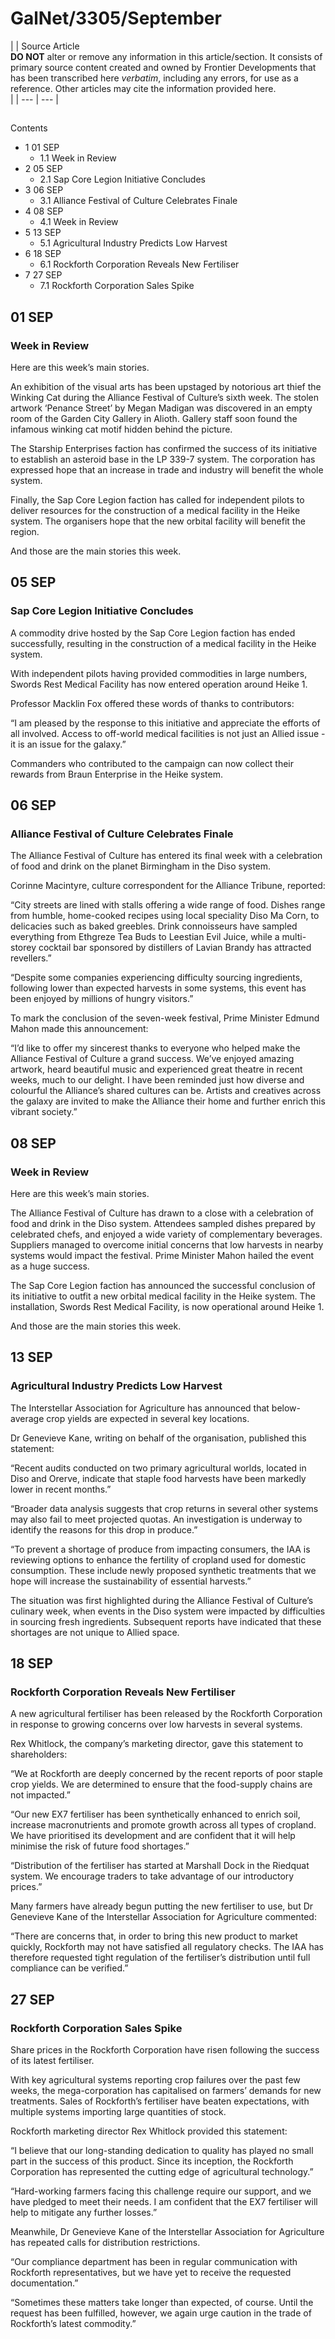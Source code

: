 # GalNet/3305/September
|  | Source Article
<br>**DO NOT** alter or remove any information in this article/section. It consists of primary source content created and owned by Frontier Developments that has been transcribed here *verbatim*, including any errors, for use as a reference. Other articles may cite the information provided here.<br> |
| --- | --- |

## 

Contents

- 1 01 SEP
    - 1.1 Week in Review
- 2 05 SEP
    - 2.1 Sap Core Legion Initiative Concludes
- 3 06 SEP
    - 3.1 Alliance Festival of Culture Celebrates Finale
- 4 08 SEP
    - 4.1 Week in Review
- 5 13 SEP
    - 5.1 Agricultural Industry Predicts Low Harvest
- 6 18 SEP
    - 6.1 Rockforth Corporation Reveals New Fertiliser
- 7 27 SEP
    - 7.1 Rockforth Corporation Sales Spike

## 01 SEP

### Week in Review

Here are this week’s main stories.

An exhibition of the visual arts has been upstaged by notorious art thief the Winking Cat during the Alliance Festival of Culture’s sixth week. The stolen artwork ‘Penance Street’ by Megan Madigan was discovered in an empty room of the Garden City Gallery in Alioth. Gallery staff soon found the infamous winking cat motif hidden behind the picture.

The Starship Enterprises faction has confirmed the success of its initiative to establish an asteroid base in the LP 339-7 system. The corporation has expressed hope that an increase in trade and industry will benefit the whole system.

Finally, the Sap Core Legion faction has called for independent pilots to deliver resources for the construction of a medical facility in the Heike system. The organisers hope that the new orbital facility will benefit the region.

And those are the main stories this week.

## 05 SEP

### Sap Core Legion Initiative Concludes

A commodity drive hosted by the Sap Core Legion faction has ended successfully, resulting in the construction of a medical facility in the Heike system.

With independent pilots having provided commodities in large numbers, Swords Rest Medical Facility has now entered operation around Heike 1.

Professor Macklin Fox offered these words of thanks to contributors:

“I am pleased by the response to this initiative and appreciate the efforts of all involved. Access to off-world medical facilities is not just an Allied issue - it is an issue for the galaxy.”

Commanders who contributed to the campaign can now collect their rewards from Braun Enterprise in the Heike system.

## 06 SEP

### Alliance Festival of Culture Celebrates Finale

The Alliance Festival of Culture has entered its final week with a celebration of food and drink on the planet Birmingham in the Diso system.

Corinne Macintyre, culture correspondent for the Alliance Tribune, reported:

“City streets are lined with stalls offering a wide range of food. Dishes range from humble, home-cooked recipes using local speciality Diso Ma Corn, to delicacies such as baked greebles. Drink connoisseurs have sampled everything from Ethgreze Tea Buds to Leestian Evil Juice, while a multi-storey cocktail bar sponsored by distillers of Lavian Brandy has attracted revellers.”

“Despite some companies experiencing difficulty sourcing ingredients, following lower than expected harvests in some systems, this event has been enjoyed by millions of hungry visitors.”

To mark the conclusion of the seven-week festival, Prime Minister Edmund Mahon made this announcement:

“I’d like to offer my sincerest thanks to everyone who helped make the Alliance Festival of Culture a grand success. We’ve enjoyed amazing artwork, heard beautiful music and experienced great theatre in recent weeks, much to our delight. I have been reminded just how diverse and colourful the Alliance’s shared cultures can be. Artists and creatives across the galaxy are invited to make the Alliance their home and further enrich this vibrant society.”

## 08 SEP

### Week in Review

Here are this week’s main stories.

The Alliance Festival of Culture has drawn to a close with a celebration of food and drink in the Diso system. Attendees sampled dishes prepared by celebrated chefs, and enjoyed a wide variety of complementary beverages. Suppliers managed to overcome initial concerns that low harvests in nearby systems would impact the festival. Prime Minister Mahon hailed the event as a huge success.

The Sap Core Legion faction has announced the successful conclusion of its initiative to outfit a new orbital medical facility in the Heike system. The installation, Swords Rest Medical Facility, is now operational around Heike 1.

And those are the main stories this week.

## 13 SEP

### Agricultural Industry Predicts Low Harvest

The Interstellar Association for Agriculture has announced that below-average crop yields are expected in several key locations.

Dr Genevieve Kane, writing on behalf of the organisation, published this statement:

“Recent audits conducted on two primary agricultural worlds, located in Diso and Orerve, indicate that staple food harvests have been markedly lower in recent months.”

“Broader data analysis suggests that crop returns in several other systems may also fail to meet projected quotas. An investigation is underway to identify the reasons for this drop in produce.”

“To prevent a shortage of produce from impacting consumers, the IAA is reviewing options to enhance the fertility of cropland used for domestic consumption. These include newly proposed synthetic treatments that we hope will increase the sustainability of essential harvests.”

The situation was first highlighted during the Alliance Festival of Culture’s culinary week, when events in the Diso system were impacted by difficulties in sourcing fresh ingredients. Subsequent reports have indicated that these shortages are not unique to Allied space.

## 18 SEP

### Rockforth Corporation Reveals New Fertiliser

A new agricultural fertiliser has been released by the Rockforth Corporation in response to growing concerns over low harvests in several systems.

Rex Whitlock, the company’s marketing director, gave this statement to shareholders:

“We at Rockforth are deeply concerned by the recent reports of poor staple crop yields. We are determined to ensure that the food-supply chains are not impacted.”

“Our new EX7 fertiliser has been synthetically enhanced to enrich soil, increase macronutrients and promote growth across all types of cropland. We have prioritised its development and are confident that it will help minimise the risk of future food shortages.”

“Distribution of the fertiliser has started at Marshall Dock in the Riedquat system. We encourage traders to take advantage of our introductory prices.”

Many farmers have already begun putting the new fertiliser to use, but Dr Genevieve Kane of the Interstellar Association for Agriculture commented:

“There are concerns that, in order to bring this new product to market quickly, Rockforth may not have satisfied all regulatory checks. The IAA has therefore requested tight regulation of the fertiliser’s distribution until full compliance can be verified.”

## 27 SEP

### Rockforth Corporation Sales Spike

Share prices in the Rockforth Corporation have risen following the success of its latest fertiliser.

With key agricultural systems reporting crop failures over the past few weeks, the mega-corporation has capitalised on farmers’ demands for new treatments. Sales of Rockforth’s fertiliser have beaten expectations, with multiple systems importing large quantities of stock.

Rockforth marketing director Rex Whitlock provided this statement:

“I believe that our long-standing dedication to quality has played no small part in the success of this product. Since its inception, the Rockforth Corporation has represented the cutting edge of agricultural technology.”

“Hard-working farmers facing this challenge require our support, and we have pledged to meet their needs. I am confident that the EX7 fertiliser will help to mitigate any further losses.”

Meanwhile, Dr Genevieve Kane of the Interstellar Association for Agriculture has repeated calls for distribution restrictions.

“Our compliance department has been in regular communication with Rockforth representatives, but we have yet to receive the requested documentation.”

“Sometimes these matters take longer than expected, of course. Until the request has been fulfilled, however, we again urge caution in the trade of Rockforth’s latest commodity.”